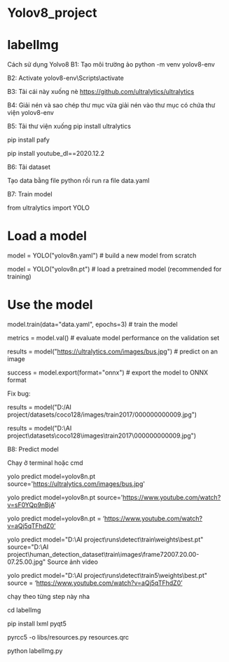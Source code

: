 ﻿# Yolov8_project
# labelImg
Cách sử dụng Yolvo8 
B1: Tạo môi trường ảo python -m venv yolov8-env

B2: Activate yolov8-env\Scripts\activate

B3: Tải cái này xuống nè https://github.com/ultralytics/ultralytics

B4: Giải nén và sao chép thư mục vừa giải nén vào thư mục có chứa thư viện yolov8-env

B5: Tải thư viện xuống pip install ultralytics

pip install pafy

pip install youtube_dl==2020.12.2

B6: Tải dataset

Tạo data bằng file python rồi run ra file data.yaml
 
B7: Train model 

from ultralytics import YOLO

# Load a model

model = YOLO("yolov8n.yaml")  # build a new model from scratch

model = YOLO("yolov8n.pt")  # load a pretrained model (recommended for training)

# Use the model

model.train(data="data.yaml", epochs=3)  # train the model

metrics = model.val()  # evaluate model performance on the validation set

results = model("https://ultralytics.com/images/bus.jpg")  # predict on an image

success = model.export(format="onnx")  # export the model to ONNX format

Fix bug:

results = model("D:/AI project/datasets/coco128/images/train2017/000000000009.jpg")

results = model("D:\\AI project\\datasets\\coco128\\images\\train2017\\000000000009.jpg") 

B8: Predict model 

Chạy ở terminal hoặc cmd

yolo predict model=yolov8n.pt source='https://ultralytics.com/images/bus.jpg'

yolo predict model=yolov8n.pt source='https://www.youtube.com/watch?v=sF0YQp9nBjA'

yolo predict model=yolov8n.pt = ‘https://www.youtube.com/watch?v=aQj5qTFhdZ0’


yolo predict model="D:\AI project\runs\detect\train\weights\best.pt" source="D:\AI project\human_detection_dataset\train\images\frame72007.20.00-07.25.00.jpg"
					Source ảnh video

yolo predict model="D:\AI project\runs\detect\train5\weights\best.pt" source = ‘https://www.youtube.com/watch?v=aQj5qTFhdZ0’

chạy theo từng step này nha

cd labelImg

pip install lxml pyqt5

pyrcc5 -o libs/resources.py resources.qrc

python labelImg.py
